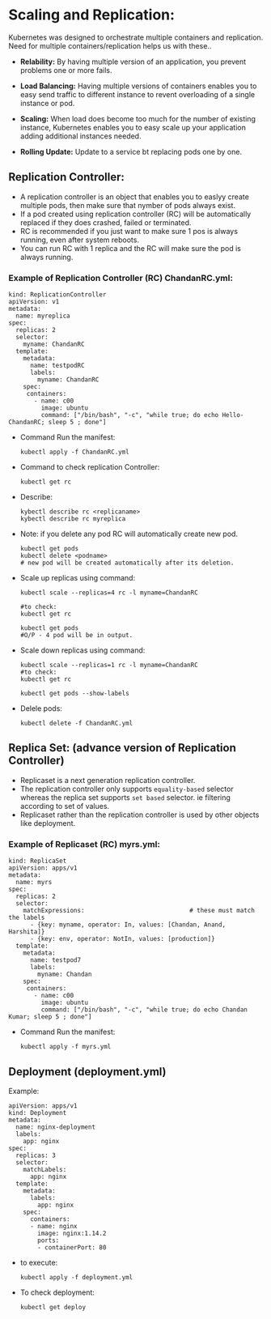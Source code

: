 # Scaling and Replication:

Kubernetes was designed to orchestrate multiple containers and replication.
Need for multiple containers/replication helps us with these..

- **Relability:** By having multiple version of an application, you prevent problems one or more fails.

- **Load Balancing:** Having multiple versions of containers enables you to easy send traffic to different instance to revent overloading of a single instance or pod.

- **Scaling:** When load does become too much for the number of existing instance, Kubernetes enables you to easy scale up your application adding additional instances needed.

- **Rolling Update:** Update to a service bt replacing pods one by one.


## Replication Controller:
- A replication controller is an object that enables you to easlyy create multiple pods, then make sure that nymber of pods always exist.
- If a pod created using replication controller (RC) will be automatically replaced if they does crashed, failed or terminated.
- RC is recommended if you just want to make sure 1 pos is always running, even after system reboots.
- You can run RC with 1 replica and the RC will make sure the pod is always running.

### Example of Replication Controller (RC) ChandanRC.yml:
```
kind: ReplicationController               
apiVersion: v1
metadata:
  name: myreplica
spec:
  replicas: 2            
  selector:        
    myname: ChandanRC                            
  template:                
    metadata:
      name: testpodRC
      labels:            
        myname: ChandanRC
    spec:
     containers:
       - name: c00
         image: ubuntu
         command: ["/bin/bash", "-c", "while true; do echo Hello-ChandanRC; sleep 5 ; done"]
```
- Command Run the manifest:
  ```
  kubectl apply -f ChandanRC.yml
  ```
- Command to check replication Controller:
  ```
  kubectl get rc
  ```
- Describe:
  ```
  kybectl describe rc <replicaname>
  kybectl describe rc myreplica
  ```
- Note: if you delete any pod RC will automatically create new pod.
  ```
  kubectl get pods
  kubectl delete <podname>
  # new pod will be created automatically after its deletion.
  ```
- Scale up replicas using command:
  ```
  kubectl scale --replicas=4 rc -l myname=ChandanRC
  
  #to check:
  kubectl get rc
  
  kubectl get pods
  #O/P - 4 pod will be in output.
  ```
- Scale down replicas using command:
  ```
  kubectl scale --replicas=1 rc -l myname=ChandanRC
  #to check:
  kubectl get rc

  kubectl get pods --show-labels
  ```
- Delele pods:
  ```
  kubectl delete -f ChandanRC.yml
  ```


## Replica Set: (advance version of Replication Controller)
- Replicaset is a next generation replication controller.
- The replication controller only supports `equality-based` selector whereas the replica set supports `set based` selector. ie filtering according to set of values.
- Replicaset rather than the replication controller is used by other objects like deployment.

### Example of Replicaset (RC) myrs.yml:
```
kind: ReplicaSet                                    
apiVersion: apps/v1                            
metadata:
  name: myrs
spec:
  replicas: 2  
  selector:                  
    matchExpressions:                             # these must match the labels
      - {key: myname, operator: In, values: [Chandan, Anand, Harshita]}
      - {key: env, operator: NotIn, values: [production]}
  template:      
    metadata:
      name: testpod7
      labels:              
        myname: Chandan
    spec:
     containers:
       - name: c00
         image: ubuntu
         command: ["/bin/bash", "-c", "while true; do echo Chandan Kumar; sleep 5 ; done"]
```
- Command Run the manifest:
  ```
  kubectl apply -f myrs.yml
  ```


## Deployment (deployment.yml)
Example:
```
apiVersion: apps/v1
kind: Deployment
metadata:
  name: nginx-deployment
  labels:
    app: nginx
spec:
  replicas: 3
  selector:
    matchLabels:
      app: nginx
  template:
    metadata:
      labels:
        app: nginx
    spec:
      containers:
      - name: nginx
        image: nginx:1.14.2
        ports:
        - containerPort: 80
```
- to execute:
  ```
  kubectl apply -f deployment.yml
  ```
- To check deployment:
  ```
  kubectl get deploy
  ```
